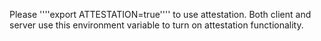 Please ''''export ATTESTATION=true'''' to use attestation.
Both client and server use this environment variable to turn on attestation functionality.
